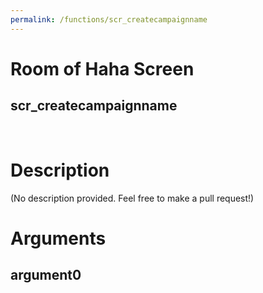 ```yaml
---
permalink: /functions/scr_createcampaignname
---
```

# Room of Haha Screen  
## scr_createcampaignname  
&nbsp;  
# Description  
(No description provided. Feel free to make a pull request!) 
&nbsp;  
# Arguments
## argument0

&nbsp;  


